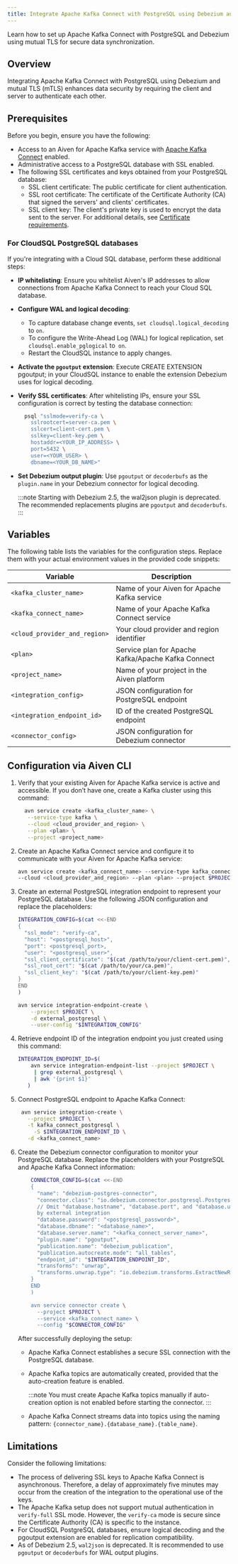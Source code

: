 ```yaml
---
title: Integrate Apache Kafka Connect with PostgreSQL using Debezium and mutual TLS
---
```


Learn how to set up Apache Kafka Connect with PostgreSQL and Debezium using mutual TLS for secure data synchronization.

## Overview

Integrating Apache Kafka Connect with PostgreSQL using Debezium and mutual TLS (mTLS)
enhances data security by requiring the client and server to authenticate each other.

## Prerequisites

Before you begin, ensure you have the following:

- Access to an Aiven for Apache Kafka service with
[Apache Kafka Connect](/docs/products/kafka/kafka-connect/howto/enable-connect)
enabled.
- Administrative access to a PostgreSQL database with SSL enabled.
- The following SSL certificates and keys obtained from your PostgreSQL database:
  - SSL client certificate: The public certificate for client authentication.
  - SSL root certificate: The certificate of the Certificate Authority (CA) that signed
  the servers' and clients' certificates.
  - SSL client key: The client's private key is used to encrypt the data sent to the
  server.
  For additional details, see
  [Certificate requirements](/docs/platform/concepts/tls-ssl-certificates#certificate-requirements).

### For CloudSQL PostgreSQL databases

If you're integrating with a Cloud SQL database, perform these additional steps:

- **IP whitelisting**: Ensure you whitelist Aiven's IP addresses to allow connections
  from Apache Kafka Connect to reach your Cloud SQL database.
- **Configure WAL and logical decoding**:
  - To capture database change events, `set cloudsql.logical_decoding` to `on`.
  - To configure the Write-Ahead Log (WAL) for logical replication, set
    `cloudsql.enable_pglogical` to` on`.
  - Restart the CloudSQL instance to apply changes.
- **Activate the `pgoutput` extension**: Execute CREATE EXTENSION pgoutput; in your
  CloudSQL instance to enable the extension Debezium uses for logical decoding.
- **Verify SSL certificates**: After whitelisting IPs, ensure your SSL configuration is
  correct by testing the database connection:

  ```bash
    psql "sslmode=verify-ca \
      sslrootcert=server-ca.pem \
      sslcert=client-cert.pem \
      sslkey=client-key.pem \
      hostaddr=<YOUR_IP_ADDRESS> \
      port=5432 \
      user=<YOUR_USER> \
      dbname=<YOUR_DB_NAME>"
  ```

- **Set Debezium output plugin**: Use `pgoutput` or `decoderbufs` as the `plugin.name` in
  your Debezium connector for logical decoding.

    :::note
      Starting with Debezium 2.5, the wal2json plugin is deprecated. The recommended
      replacements plugins are `pgoutput` and `decoderbufs`.
    :::

## Variables

The following table lists the variables for the configuration steps. Replace them with
your actual environment values in the provided code snippets:

| Variable | Description |
|---|---|
| `<kafka_cluster_name>` | Name of your Aiven for Apache Kafka service |
| `<kafka_connect_name>` | Name of your Apache Kafka Connect service |
| `<cloud_provider_and_region>` | Your cloud provider and region identifier |
| `<plan>` | Service plan for Apache Kafka/Apache Kafka Connect |
| `<project_name>` | Name of your project in the Aiven platform |
| `<integration_config>` | JSON configuration for PostgreSQL endpoint |
| `<integration_endpoint_id>` | ID of the created PostgreSQL endpoint |
| `<connector_config>` | JSON configuration for Debezium connector |

## Configuration via Aiven CLI

1. Verify that your existing Aiven for Apache Kafka service is active and accessible.
   If you don’t have one, create a Kafka cluster using this command:

    ```bash
      avn service create <kafka_cluster_name> \
       --service-type kafka \
       --cloud <cloud_provider_and_region> \
       --plan <plan> \
       --project <project_name>
    ```

1. Create an Apache Kafka Connect service and configure it to communicate with your
   Aiven for Apache Kafka service:

    ```bash
    avn service create <kafka_connect_name> --service-type kafka_connect \
    --cloud <cloud_provider_and_region> --plan <plan> --project $PROJECT
    ```

1. Create an external PostgreSQL integration endpoint to represent your PostgreSQL
   database. Use the following JSON configuration and replace the placeholders:

    ```bash
    INTEGRATION_CONFIG=$(cat <<-END
    {
      "ssl_mode": "verify-ca",
      "host": "<postgresql_host>",
      "port": <postgresql_port>,
      "user": "<postgresql_user>",
      "ssl_client_certificate": "$(cat /path/to/your/client-cert.pem)",
      "ssl_root_cert": "$(cat /path/to/your/ca.pem)",
      "ssl_client_key": "$(cat /path/to/your/client-key.pem)"
    }
    END
    )

    avn service integration-endpoint-create \
	    --project $PROJECT \
	    -d external_postgresql \
	    --user-config "$INTEGRATION_CONFIG"

   ```

1. Retrieve endpoint ID of the integration endpoint you just created using this command:

    ```bash
    INTEGRATION_ENDPOINT_ID=$(
	    avn service integration-endpoint-list --project $PROJECT \
	     | grep external_postgresql \
	     | awk '{print $1}'
	   )
    ```

1. Connect PostgreSQL endpoint to Apache Kafka Connect:

   ```bash
    avn service integration-create \
      --project $PROJECT \
      -t kafka_connect_postgresql \
	    -S $INTEGRATION_ENDPOINT_ID \
      -d <kafka_connect_name>
   ```

1. Create the Debezium connector configuration to monitor your PostgreSQL database.
   Replace the placeholders with your PostgreSQL and Apache Kafka Connect information:

    ```bash
        CONNECTOR_CONFIG=$(cat <<-END
        {
          "name": "debezium-postgres-connector",
          "connector.class": "io.debezium.connector.postgresql.PostgresConnector",
          // Omit "database.hostname", "database.port", and "database.user" if provided
          by external integration
          "database.password": "<postgresql_password>",
          "database.dbname": "<database_name>",
          "database.server.name": "<kafka_connect_server_name>",
          "plugin.name": "pgoutput",
          "publication.name": "debezium_publication",
          "publication.autocreate.mode": "all_tables",
          "endpoint_id": "$INTEGRATION_ENDPOINT_ID",
          "transforms": "unwrap",
          "transforms.unwrap.type": "io.debezium.transforms.ExtractNewRecordState"
        }
        END
        )

        avn service connector create \
          --project $PROJECT \
          --service <kafka_connect_name> \
          --config "$CONNECTOR_CONFIG"
    ```

   After successfully deploying the setup:

   - Apache Kafka Connect establishes a secure SSL connection with the PostgreSQL
     database.
   - Apache Kafka topics are automatically created, provided that the auto-creation
     feature is enabled.

      :::note
        You must create Apache Kafka topics manually if auto-creation option is
        not enabled before starting the connector.
      :::

   - Apache Kafka Connect streams data into topics using the naming
   pattern: `{connector_name}.{database_name}.{table_name}`.

## Limitations

Consider the following limitations:

- The process of delivering SSL keys to Apache Kafka Connect is asynchronous.
  Therefore, a delay of approximately five minutes may occur from the creation of
  the integration to the operational use of the keys.
- The Apache Kafka setup does not support mutual authentication in `verify-full` SSL mode.
  However, the `verify-ca` mode is secure since the Certificate Authority (CA) is
  specific to the instance.
- For CloudSQL PostgreSQL databases, ensure logical decoding and the pgoutput extension
  are enabled for replication compatibility.
- As of Debezium 2.5, `wal2json` is deprecated. It is recommended to use `pgoutput` or `decoderbufs`
  for WAL output plugins.
